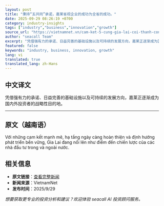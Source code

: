 ```yaml
---
layout: post
title: "秉持“五共同”承诺，嘉莱省视企业的成功为全省的成功。"
date: 2025-09-29 08:26:19 +0700
category: industry-insights
tags: ["industry","business","innovation","growth"]
source_url: "https://vietnamnet.vn/cam-ket-5-cung-gia-lai-coi-thanh-cong-cua-doanh-nghiep-la-thanh-cong-cua-tinh-2447258.html"
author: "seacall Team"
excerpt: "凭借强有力的承诺、日益完善的基础设施以及可持续的发展方向，嘉莱正逐渐成为国内外投资者的战略性目的地。..."
featured: false
keywords: "industry, business, innovation, growth"
lang: vi
translated: true
translated_lang: zh-Hans
---
```


## 中文译文

凭借强有力的承诺、日益完善的基础设施以及可持续的发展方向，嘉莱正逐渐成为国内外投资者的战略性目的地。

---

## 原文（越南语）

Với những cam kết mạnh mẽ, hạ tầng ngày càng hoàn thiện và định hướng phát triển bền vững, Gia Lai đang nổi lên như điểm đến chiến lược của các nhà đầu tư trong và ngoài nước.

## 相关信息

- **原文链接**：[查看完整新闻](https://vietnamnet.vn/cam-ket-5-cung-gia-lai-coi-thanh-cong-cua-doanh-nghiep-la-thanh-cong-cua-tinh-2447258.html)
- **新闻来源**：VietnamNet
- **发布时间**：2025/9/29

*想要获取更专业的投资分析和建议？欢迎体验 seacall AI 投资顾问服务。*